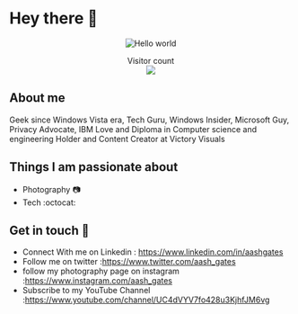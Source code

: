 # Hey there :wave:
<p align="center"> 
<img src="https://raw.githubusercontent.com/aash-gates/aash-gates/main/Image/gates.gif" alt="Hello world">

<p align="center"> 
  Visitor count<br>
  <img src="https://profile-counter.glitch.me/aash-gates/count.svg" />
</p>

## About me

Geek since Windows Vista era, Tech Guru, Windows Insider, Microsoft Guy, Privacy Advocate, IBM Love and 
Diploma in Computer science and engineering Holder and Content Creator at Victory Visuals



## Things I am passionate about

- Photography :camera:
- Tech :octocat:

## Get in touch :open_hands:

- Connect With me on Linkedin : https://www.linkedin.com/in/aashgates
- Follow me on twitter :https://www.twitter.com/aash_gates
- follow my photography page on instagram :https://www.instagram.com/aash_gates
- Subscribe to my YouTube Channel :https://www.youtube.com/channel/UC4dVYV7fo428u3KjhfJM6vg

<!--
**aash-gates/aash-gates** is a ✨ _special_ ✨ repository because its `README.md` (this file) appears on your GitHub profile.

Here are some ideas to get you started:

- 🔭 I’m currently working on ...
- 🌱 I’m currently learning ...
- 👯 I’m looking to collaborate on ...
- 🤔 I’m looking for help with ...
- 💬 Ask me about ...
- 📫 How to reach me: ...
- 😄 Pronouns: ...
- ⚡ Fun fact: ...
-->
